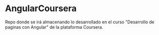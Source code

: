 # AngularCoursera

Repo donde se irá almacenando lo desarrollado en el curso "Desarrollo de paginas con Angular" de la plataforma Coursera.
